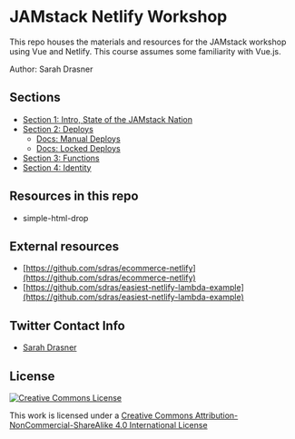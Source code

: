 # JAMstack Netlify Workshop

This repo houses the materials and resources for the JAMstack workshop using Vue and Netlify. This course assumes some familiarity with Vue.js.

Author: Sarah Drasner

## Sections

- [Section 1: Intro, State of the JAMstack Nation](https://github.com/sdras/JAMstack-Workshop/blob/master/jamstack-intro.pdf)
- [Section 2: Deploys](https://slides.com/sdrasner/jamstack-netlify-2/)
  - [Docs: Manual Deploys](https://url.netlify.com/S1htkzovH)
  - [Docs: Locked Deploys](https://url.netlify.com/SJJlgMiPr)
- [Section 3: Functions](https://slides.com/sdrasner/jamstack-netlify-3/)
- [Section 4: Identity](https://slides.com/sdrasner/jamstack-netlify-4/)

## Resources in this repo

- simple-html-drop

## External resources

- [https://github.com/sdras/ecommerce-netlify](https://github.com/sdras/ecommerce-netlify)
- [https://github.com/sdras/easiest-netlify-lambda-example](https://github.com/sdras/easiest-netlify-lambda-example)

## Twitter Contact Info

- [Sarah Drasner](https://twitter.com/sarah_edo)

## License

[![Creative Commons License](https://i.creativecommons.org/l/by-nc-sa/4.0/88x31.png)](http://creativecommons.org/licenses/by-nc-sa/4.0/)

This work is licensed under a [Creative Commons Attribution-NonCommercial-ShareAlike 4.0 International License](http://creativecommons.org/licenses/by-nc-sa/4.0/)

